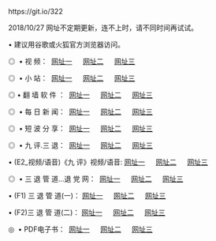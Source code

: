 <p>https://git.io/322</p>
<p>2018/10/27 网址不定期更新，连不上时，请不同时间再试试。
<p>• 建议用谷歌或火狐官方浏览器访问。
<p>◎  • 视 频： 
<a href="http://in.cercadelrio.com/tv/" target="_blank">网址一</a> 　 
<a href="http://dl.cercadelrio.com/9018.html" target="_blank">网址二</a> 　 
<a href="http://dl.cercadelrio.com/9449.html" target="_blank">网址三</a></p>
<p>◎ </span>  •  小 站：  
<a href="http://in.cercadelrio.com/" target="_blank">网址一</a> 　 
<a href="http://dl.cercadelrio.com/" target="_blank">网址二</a> 　 
<a href="http://dl.cercadelrio.com/read/" target="_blank">网址三</a></p>
<p>◎  • 翻 墙 软 件 ：  
<a href="http://in.cercadelrio.com/ff/" target="_blank">网址一</a> 　 
<a href="http://dl.cercadelrio.com/s/read/a1_nd.html" target="_blank">网址二</a> 　 
<a href="http://dl.cercadelrio.com/ff/index.html" target="_blank">网址三</a></p>
<p>◎ </span>  • 每 日 新 闻：  
<a href="http://in.cercadelrio.com/day/" target="_blank">网址一</a> 　 
<a href="http://dl.cercadelrio.com/day/" target="_blank">网址二</a> 　 
<a href="http://dl.cercadelrio.com/day/index.html" target="_blank">网址三</a></p>
<p>◎ </span>  • 短 波 分 享：  
<a href="http://in.cercadelrio.com/h/" target="_blank">网址一</a> 　 
<a href="http://dl.cercadelrio.com/h/" target="_blank">网址二</a> 　 
<a href="http://dl.cercadelrio.com/h/index.html" target="_blank">网址三</a></p>
<p>◎   • 九 评.三 退：  
<a href="http://in.cercadelrio.com/t/" target="_blank">网址一</a> 　 
<a href="http://dl.cercadelrio.com/v2/index.html" target="_blank">网址二</a> 　 
<a href="http://dl.cercadelrio.com/tt/index.html" target="_blank">网址三</a> 　</p>
<p>  • (E2_视频/语音)《九 评》视频/语音: 
<a href="http://dl.cercadelrio.com/7738.html" target="_blank">网址一</a> 　 
<a href="http://dl.cercadelrio.com/7614.html" target="_blank">网址二</a> 　 
<a href="http://dl.cercadelrio.com/7633.html" target="_blank">网址三</a></p>
<p>◎   • 三 退 管 道...退 党 网：  
<a href="http://in.cercadelrio.com/go/td1.html" target="_blank">网址一</a> 　 
<a href="http://dl.cercadelrio.com/go/td2.html" target="_blank">网址二</a> 　 
<a href="http://dl.cercadelrio.com/go/td3.html" target="_blank">网址三</a></p>
<p>  • (F1) 三 退 管 道(一)： 
<a href="http://in.cercadelrio.com/dd/" target="_blank">网址一</a> 　 
<a href="http://dl.cercadelrio.com/s/read/a1_tdx.html" target="_blank">网址二</a> 　 
<a href="http://dl.cercadelrio.com/dd/" target="_blank">网址三</a></p>
<p>  • (F2)三 退 管 道(二)： 
<a href="http://dl.cercadelrio.com/d/" target="_blank">网址一</a> 　 
<a href="http://in.cercadelrio.com/d/index.html" target="_blank">网址二</a> 　 
<a href="http://dl.cercadelrio.com/d/" target="_blank">网址三</a></p>
<p>◎   • PDF电子书：  
<a href="http://in.cercadelrio.com/p/" target="_blank">网址一</a> 　 
<a href="http://dl.cercadelrio.com/p/index.html" target="_blank">网址二</a> 　 
<a href="http://dl.cercadelrio.com/p/" target="_blank">网址三</a></p>
